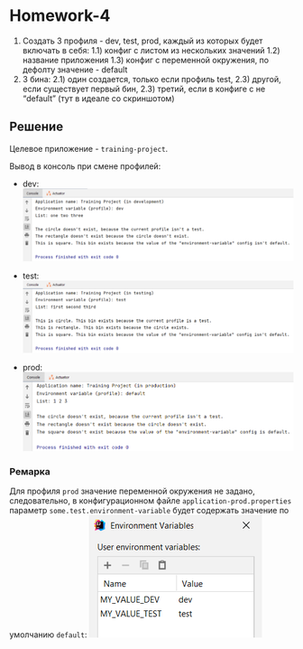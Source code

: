 # Homework-4
1) Создать 3 профиля - dev, test, prod, каждый из которых будет включать в себя:
    1.1) конфиг с листом из нескольких значений
    1.2) название приложения
    1.3) конфиг с переменной окружения, по дефолту значение - default
2) 3 бина:
    2.1) один создается, только если профиль test,
    2.3) другой, если существует первый бин,
    2.3) третий, если в конфиге с не “default” (тут в идеале со скриншотом)

## Решение
Целевое приложение - `training-project`.

Вывод в консоль при смене профилей:
* dev:
![alt text](screenshots/dev.png "dev")

* test:
![alt text](screenshots/test.png "test")

* prod:
![alt text](screenshots/prod.png "prod")

### Ремарка
Для профиля `prod` значение переменной окружения не задано, следовательно, в конфигурационном файле `application-prod.properties` параметр `some.test.environment-variable` будет содержать значение по умолчанию `default`:
    ![alt text](screenshots/environment-variables.png "Переменные окружения")
